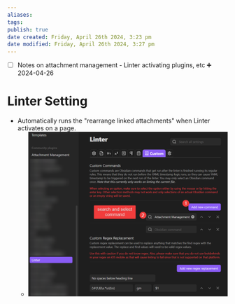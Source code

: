 ```yaml
---
aliases: 
tags: 
publish: true
date created: Friday, April 26th 2024, 3:23 pm
date modified: Friday, April 26th 2024, 3:27 pm
---
```


- [ ] Notes on attachment management - Linter activating plugins, etc ➕ 2024-04-26
# Linter Setting
- Automatically runs the "rearrange linked attachments" when Linter activates on a page.
	- ![](_attachments/Attachment%20Management/IMG-20240426152800236.png)